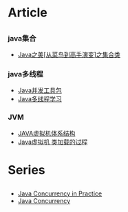 # Article
##
### java集合 ###
- [Java之美[从菜鸟到高手演变]之集合类](http://blog.csdn.net/zhangerqing/article/details/8122075)

### java多线程 ###
- [Java并发工具包](http://blog.csdn.net/defonds/article/details/44021605#t7)
- [Java多线程学习](http://www.cnblogs.com/draem0507/p/3824258.html)

### JVM ###
- [JAVA虚拟机体系结构](http://www.cnblogs.com/java-my-life/archive/2012/08/01/2615221.html) 
- [Java虚拟机 类加载的过程](http://blog.csdn.net/xuefeng0707/article/details/9132339)

# Series 
##
- [Java Concurrency in Practice](http://blog.csdn.net/qilixiang012/article/category/2857487)
- [Java Concurrency](http://tutorials.jenkov.com/java-concurrency/read-write-locks.html)



